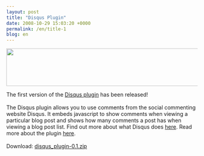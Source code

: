 ```yaml
---
layout: post
title: "Disqus Plugin"
date: 2008-10-29 15:03:20 +0000
permalink: /en/title-1
blog: en
---
```


<p><img src="http://manual.b2evolution.net/images/f/fd/Disqus-logo2.png" alt="" width="533" height="99" /></p>
<p><span class="postbody">The first version of the <a class="postlink" href="http://manual.b2evolution.net/Plugins/disqus_plugin" target="_blank">Disqus plugin</a> has been released! <br /> <br /> The Disqus plugin allows you to use comments from the social commenting website Disqus. It embeds javascript to show comments when viewing a particular blog post and shows how many comments a post has when viewing a blog post list. Find out more about what Disqus does <a class="postlink" href="http://www.disqus.com/docs/about/" target="_blank">here</a>. Read more about the plugin <a href="http://manual.b2evolution.net/Plugins/disqus_plugin">here</a>. <br /> <br /> Download: <a class="postlink" href="http://downloads.sourceforge.net/evocms-plugins/disqus_plugin-0.1.zip" target="_blank">disqus_plugin-0.1.zip</a></span></p>
<div class="sharethis">
        <script type="text/javascript" language="javascript">
          SHARETHIS.addEntry( {
            title : 'Disqus Plugin',
              url   : 'http://www.ianlewis.org/en/title-1'}, 
            { button: true }
          ) ;
        </script></div>

